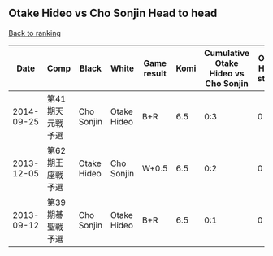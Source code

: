 ## Otake Hideo vs Cho Sonjin Head to head

[Back to ranking](../../index.md)




| **Date** | **Comp** | **Black** | **White** | **Game result** | **Komi** | **Cumulative Otake Hideo vs Cho Sonjin** | **Otake Hideo streak** | **Cho Sonjin streak** | 
| --- | --- | --- | --- | --- | --- | --- | --- | --- |
| 2014-09-25 | 第41期天元戦予選 | Cho Sonjin | Otake Hideo | B+R | 6.5 | 0:3 | 0 | 3 | 
| 2013-12-05 | 第62期王座戦予選 | Otake Hideo | Cho Sonjin | W+0.5 | 6.5 | 0:2 | 0 | 2 | 
| 2013-09-12 | 第39期碁聖戦予選 | Cho Sonjin | Otake Hideo | B+R | 6.5 | 0:1 | 0 | 1 |




